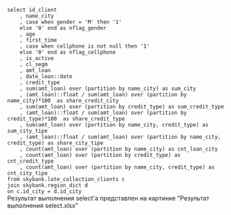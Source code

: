 <code SQL>
select id_client
    , name_city
    , case when gender = 'M' then '1'
    else '0' end as nflag_gender
    , age
    , first_time
    , case when cellphone is not null then '1'
    else '0' end as nflag_cellphone
    , is_active
    , cl_segm
    , amt_loan
    , date_loan::date
    , credit_type
    , sum(amt_loan) over (partition by name_city) as sum_city
    , (amt_loan)::float / sum(amt_loan) over (partition by name_city)*100  as share_credit_city
    , sum(amt_loan) over (partition by credit_type) as sum_credit_type
    , (amt_loan)::float / sum(amt_loan) over (partition by credit_type)*100  as share_credit_type
    , sum(amt_loan) over (partition by name_city, credit_type) as sum_city_tipe
    , (amt_loan)::float / sum(amt_loan) over (partition by name_city, credit_type) as share_city_tipe
    , count(amt_loan) over (partition by name_city) as cnt_loan_city
    , count(amt_loan) over (partition by credit_type) as cnt_credit_type
    , count(amt_loan) over (partition by name_city, credit_type) as cnt_city_tipe
from skybank.late_collection_clients c
join skybank.region_dict d
on c.id_city = d.id_city
</code>
Результат выполнения select'а представлен на картинке "Результат выполнения select.xlsx"
